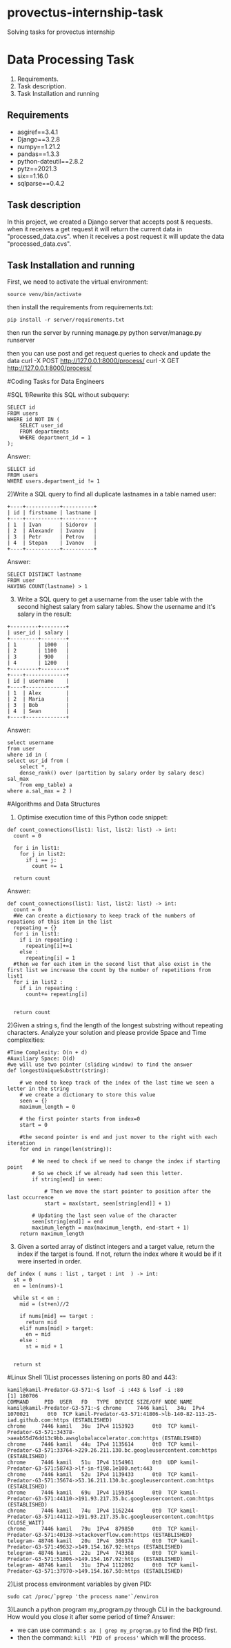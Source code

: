 # provectus-internship-task
Solving tasks for provectus internship

# Data Processing Task
1. Requirements.
2. Task description.
3. Task Installation and running

## Requirements
- asgiref==3.4.1
- Django==3.2.8
- numpy==1.21.2
- pandas==1.3.3
- python-dateutil==2.8.2
- pytz==2021.3
- six==1.16.0
- sqlparse==0.4.2

## Task description
In this project, we created a Django server that accepts post & requests.
when it receives a get request it will return the current data in "processed_data.cvs".
when it receives a post request it will update the data "processed_data.cvs".

## Task Installation and running
First, we need to activate the virtual environment:
```
source venv/bin/activate
```

then install the requirements from requirements.txt:
```
pip install -r server/requirements.txt
```

then run the server by running manage.py
python server/manage.py runserver

then you can use post and get request queries to check and update the data
curl -X POST http://127.0.0.1:8000/process/
curl -X GET http://127.0.0.1:8000/process/

#Coding Tasks for Data Engineers

#SQL
1)Rewrite this SQL without subquery:
```
SELECT id
FROM users
WHERE id NOT IN (
	SELECT user_id
	FROM departments
	WHERE department_id = 1
);
```
Answer: 
```
SELECT id
FROM users
WHERE users.department_id != 1
```
2)Write a SQL query to find all duplicate lastnames in a table named user:
```
+----+-----------+----------+
| id | firstname | lastname |
+----+-----------+----------+
| 1  | Ivan      | Sidorov  |
| 2  | Alexandr  | Ivanov   |
| 3  | Petr      | Petrov   |
| 4  | Stepan    | Ivanov   |
+----+-----------+----------+
```
Answer:
```
SELECT DISTINCT lastname
FROM user
HAVING COUNT(lastname) > 1
```
3) Write a SQL query to get a username from the user table with the second highest salary from salary tables. Show the username and it's salary in the result:
```
+---------+--------+
| user_id | salary |
+---------+--------+
| 1       | 1000   |
| 2       | 1100   |
| 3       | 900    |
| 4       | 1200   |
+---------+--------+
+----+-------------+
| id | username    |
+----+-------------+
| 1  | Alex        |
| 2  | Maria       |
| 3  | Bob         |
| 4  | Sean        |
+----+-------------+
```
Answer:
```
select username
from user
where id in (
select usr_id from (  
	select *,  
	dense_rank() over (partition by salary order by salary desc) sal_max 
	from emp_table) a 
where a.sal_max = 2 )
```

#Algorithms and Data Structures
1) Optimise execution time of this Python code snippet:
```
def count_connections(list1: list, list2: list) -> int:
  count = 0
  
  for i in list1:
    for j in list2:
      if i == j:
        count += 1
  
  return count
```
Answer:
```
def count_connections(list1: list, list2: list) -> int:
  count = 0
  #We can create a dictionary to keep track of the numbers of repations of this item in the list
  repeating = {}
  for i in list1:
    if i in repeating :
      repeating[i]+=1
    else :
      repeating[i] = 1
  #then we for each item in the second list that also exist in the first list we increase the count by the number of repetitions from list1
  for i in list2 :
    if i in repeating :
      count+= repeating[i]


  return count
```
2)Given a string s, find the length of the longest substring without repeating characters. Analyze your solution and please provide Space and Time complexities:
```
#Time Complexity: O(n + d)
#Auxiliary Space: O(d)
#we will use two pointer (sliding window) to find the answer
def longestUniqueSubsttr(string):

	# we need to keep track of the index of the last time we seen a letter in the string
	# we create a dictionary to store this value
	seen = {}
	maximum_length = 0

	# the first pointer starts from index=0 
	start = 0
	
	#the second pointer is end and just mover to the right with each iteration
	for end in range(len(string)):

		# We need to check if we need to change the index if starting point
		# So we check if we already had seen this letter.
		if string[end] in seen:
		
			# Then we move the start pointer to position after the last occurrence
			start = max(start, seen[string[end]] + 1)

		# Updating the last seen value of the character
		seen[string[end]] = end
		maximum_length = max(maximum_length, end-start + 1)
	return maximum_length
```
3) Given a sorted array of distinct integers and a target value, return the index if the target is found. If not, return the index where it would be if it were inserted in order.

```
def index ( nums : list , target : int  ) -> int:
  st = 0
  en = len(nums)-1

  while st < en :
    mid = (st+en)//2

    if nums[mid] == target :
      return mid
    elif nums[mid] > target:
      en = mid
    else :
      st = mid + 1


  return st
```
#Linux Shell
1)List processes listening on ports 80 and 443:
```
kamil@kamil-Predator-G3-571:~$ lsof -i :443 & lsof -i :80
[1] 180706
COMMAND     PID  USER   FD   TYPE  DEVICE SIZE/OFF NODE NAME
kamil@kamil-Predator-G3-571:~$ chrome     7446 kamil   34u  IPv4 1070021      0t0  TCP kamil-Predator-G3-571:41806->lb-140-82-113-25-iad.github.com:https (ESTABLISHED)
chrome     7446 kamil   36u  IPv4 1153923      0t0  TCP kamil-Predator-G3-571:34378->aeab55d76dd13c9bb.awsglobalaccelerator.com:https (ESTABLISHED)
chrome     7446 kamil   44u  IPv4 1135614      0t0  TCP kamil-Predator-G3-571:33764->229.26.211.130.bc.googleusercontent.com:https (ESTABLISHED)
chrome     7446 kamil   51u  IPv4 1154961      0t0  UDP kamil-Predator-G3-571:58743->lf-in-f198.1e100.net:443 
chrome     7446 kamil   52u  IPv4 1139433      0t0  TCP kamil-Predator-G3-571:35674->53.16.211.130.bc.googleusercontent.com:https (ESTABLISHED)
chrome     7446 kamil   69u  IPv4 1159354      0t0  TCP kamil-Predator-G3-571:44110->191.93.217.35.bc.googleusercontent.com:https (ESTABLISHED)
chrome     7446 kamil   74u  IPv4 1162244      0t0  TCP kamil-Predator-G3-571:44112->191.93.217.35.bc.googleusercontent.com:https (CLOSE_WAIT)
chrome     7446 kamil   79u  IPv4  879850      0t0  TCP kamil-Predator-G3-571:40138->stackoverflow.com:https (ESTABLISHED)
telegram- 48746 kamil   20u  IPv4  360374      0t0  TCP kamil-Predator-G3-571:49632->149.154.167.92:https (ESTABLISHED)
telegram- 48746 kamil   22u  IPv4  743368      0t0  TCP kamil-Predator-G3-571:51806->149.154.167.92:https (ESTABLISHED)
telegram- 48746 kamil   31u  IPv4 1112092      0t0  TCP kamil-Predator-G3-571:37970->149.154.167.50:https (ESTABLISHED)
```
2)List process environment variables by given PID:
```
sudo cat /proc/`pgrep 'the process name'`/environ
```
3)Launch a python program my_program.py through CLI in the background. How would you close it after some period of time?
Answer: 
- we can use command: `s ax | grep my_program.py` to find the PID first.
- then the command: `kill 'PID of process'` which will the process.
